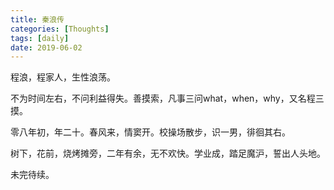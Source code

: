 ```yaml
---
title: 秦浪传
categories: [Thoughts]
tags: [daily]
date: 2019-06-02
---
```

程浪，程家人，生性浪荡。

不为时间左右，不问利益得失。善摸索，凡事三问what，when，why，又名程三摸。

零八年初，年二十。春风来，情窦开。校操场散步，识一男，徘徊其右。

树下，花前，烧烤摊旁，二年有余，无不欢快。学业成，踏足魔沪，誓出人头地。

未完待续。
